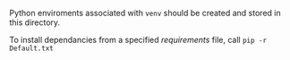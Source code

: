 Python enviroments associated with `venv` should be created and stored in this directory.

To install dependancies from a specified _requirements_ file, call `pip -r Default.txt`